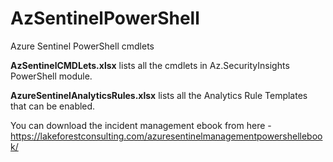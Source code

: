 # AzSentinelPowerShell
Azure Sentinel PowerShell cmdlets


<b>AzSentinelCMDLets.xlsx</b> lists all the cmdlets in Az.SecurityInsights PowerShell module.

<b>AzureSentinelAnalyticsRules.xlsx</b> lists all the Analytics Rule Templates that can be enabled.

You can download the incident management ebook from here - https://lakeforestconsulting.com/azuresentinelmanagementpowershellebook/
